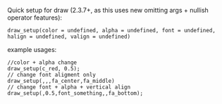 Quick setup for draw (2.3.7+, as this uses new omitting args + nullish operator features):

```gml
draw_setup(color = undefined, alpha = undefined, font = undefined, halign = undefined, valign = undefined)
```

example usages:  
```gml
//color + alpha change
draw_setup(c_red, 0.5);
// change font aligment only
draw_setup(,,,fa_center,fa_middle)
// change font + alpha + vertical align
draw_setup(,0.5,font_something,,fa_bottom);
```